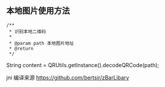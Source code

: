 ## 本地图片使用方法

    /**
     * 识别本地二维码
     *
     * @param path 本地图片地址
     * @return
     */
     
     
String content = QRUtils.getInstance().decodeQRCode(path);

jni 编译来源 https://github.com/bertsir/zBarLibary